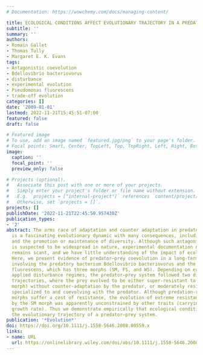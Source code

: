 ```yaml
---
# Documentation: https://wowchemy.com/docs/managing-content/

title: ECOLOGICAL CONDITIONS AFFECT EVOLUTIONARY TRAJECTORY IN A PREDATOR–PREY SYSTEM
subtitle: ''
summary: ''
authors:
- Romain Gallet
- Thomas Tully
- Margaret E. K. Evans
tags:
- Antagonistic coevolution
- Bdellovibrio bacteriovorus
- disturbance
- experimental evolution
- Pseudomonas fluorescens
- trade-off evolution
categories: []
date: '2009-01-01'
lastmod: 2022-11-21T15:45:51-07:00
featured: false
draft: false

# Featured image
# To use, add an image named `featured.jpg/png` to your page's folder.
# Focal points: Smart, Center, TopLeft, Top, TopRight, Left, Right, BottomLeft, Bottom, BottomRight.
image:
  caption: ''
  focal_point: ''
  preview_only: false

# Projects (optional).
#   Associate this post with one or more of your projects.
#   Simply enter your project's folder or file name without extension.
#   E.g. `projects = ["internal-project"]` references `content/project/deep-learning/index.md`.
#   Otherwise, set `projects = []`.
projects: []
publishDate: '2022-11-21T22:45:50.957430Z'
publication_types:
- '2'
abstract: The arms race of adaptation and counter adaptation in predator–prey interactions
  is a fascinating evolutionary dynamic with many consequences, including local adaptation
  and the promotion or maintenance of diversity. Although such antagonistic coevolution
  is suspected to be widespread in nature, experimental documentation of the process
  remains scant, and we have little understanding of the impact of ecological conditions.
  Here, we present evidence of predator–prey coevolution in a long-term experiment
  involving the predatory bacterium Bdellovibrio bacteriovorus and the prey Pseudomonas
  fluorescens, which has three morphs (SM, FS, and WS). Depending on experimentally
  applied disturbance regimes, the predator–prey system followed two distinct evolutionary
  trajectories, where the prey evolved to be either super-resistant to predation (SM
  morph) without counter-adaptation by the predator, or moderately resistant (FS morph),
  specialized to and coevolving with the predator. Although predation-resistant FS
  morphs suffer a cost of resistance, the evolution of extreme resistance to predation
  by the SM morph was apparently unconstrained by other traits (carrying capacity,
  growth rate). Thus we demonstrate empirically that ecological conditions can shape
  the evolutionary trajectory of a predator–prey system.
publication: '*Evolution*'
doi: https://doi.org/10.1111/j.1558-5646.2008.00559.x
links:
- name: URL
  url: https://onlinelibrary.wiley.com/doi/abs/10.1111/j.1558-5646.2008.00559.x
---
```

